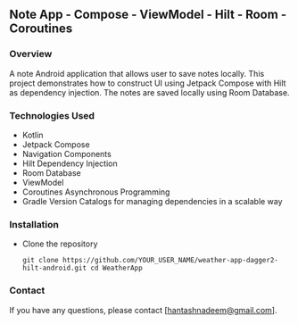 ## Note App - Compose - ViewModel - Hilt - Room - Coroutines

### Overview
A note Android application that allows user to save notes locally. This project demonstrates how to construct UI using Jetpack Compose with Hilt
as dependency injection. The notes are saved locally using Room Database.

### Technologies Used
- Kotlin
- Jetpack Compose
- Navigation Components
- Hilt Dependency Injection
- Room Database
- ViewModel
- Coroutines Asynchronous Programming
- Gradle Version Catalogs for managing dependencies in a scalable way

### Installation
- Clone the repository
  ```
  git clone https://github.com/YOUR_USER_NAME/weather-app-dagger2-hilt-android.git cd WeatherApp
  ```

### Contact
If you have any questions, please contact [hantashnadeem@gmail.com].

